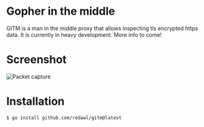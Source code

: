 # Gopher in the middle

GITM is a man in the middle proxy that allows inspecting tls encrypted https data. 
It is currently in heavy development. More info to come!

# Screenshot
![Packet capture](screenshot-darkmode.png)

# Installation
```bash
$ go install github.com/redawl/gitm@latest
```

